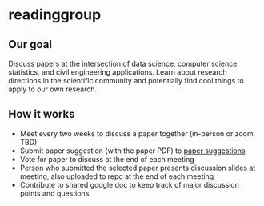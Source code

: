 # readinggroup

## Our goal
Discuss papers at the intersection of data science, computer science, statistics, and civil engineering applications. Learn about research directions in the scientific community and potentially find cool things to apply to our own research. 

## How it works
- Meet every two weeks to discuss a paper together (in-person or zoom TBD)
- Submit paper suggestion (with the paper PDF) to [paper suggestions](https://github.com/jaewonsaw/readinggroup/tree/main/paper%20suggestions)
- Vote for paper to discuss at the end of each meeting
- Person who submitted the selected paper presents discussion slides at meeting, also uploaded to repo at the end of each meeting
- Contribute to shared google doc to keep track of major discussion points and questions
